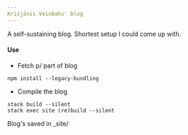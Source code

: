 ```yaml
---
Krišjānis Veinbahs' blog
---
```


A self-sustaining blog.
Shortest setup I could come up with.

#### Use
* Fetch p/ part of blog
```
npm install --legacy-bundling
```

* Compile the blog
```
stack build --silent
stack exec site (re)build --silent
```

Blog's saved in \_site/
